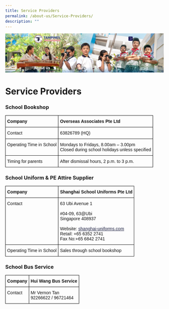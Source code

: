 ```yaml
---
title: Service Providers
permalink: /about-us/Service-Providers/
description: ""
---
```

![](/images/About%20Us.png)


Service Providers
=================

### **School Bookshop**

<style type="text/css">
.tg  {border-collapse:collapse;border-spacing:0;}
.tg td{border-color:black;border-style:solid;border-width:1px;font-family:Arial, sans-serif;font-size:14px;
  overflow:hidden;padding:10px 5px;word-break:normal;}
.tg th{border-color:black;border-style:solid;border-width:1px;font-family:Arial, sans-serif;font-size:14px;
  font-weight:normal;overflow:hidden;padding:10px 5px;word-break:normal;}
.tg .tg-clkh{color:#121212;font-weight:bold;text-align:left;vertical-align:top}
.tg .tg-kk00{color:#121212;text-align:left;vertical-align:top}
</style>
<table class="tg">
<thead>
  <tr>
    <th class="tg-clkh">Company</th>
    <th class="tg-clkh"> Overseas Associates Pte Ltd<br></th>
  </tr>
</thead>
<tbody>
  <tr>
    <td class="tg-kk00"><span style="font-weight:normal;color:#121212"> Contact</span></td>
    <td class="tg-kk00"><span style="font-weight:normal;color:#121212"> 63826789 (HQ)</span></td>
  </tr>
  <tr>
    <td class="tg-kk00"><span style="font-weight:normal;color:#121212"> Operating Time in School</span></td>
    <td class="tg-kk00"><span style="font-weight:normal;color:#121212"> Mondays to Fridays, 8.00am – 3.00pm</span><br><span style="font-weight:normal;color:#121212"> Closed during school holidays unless specified</span></td>
  </tr>
  <tr>
    <td class="tg-kk00"><span style="font-weight:normal;color:#121212"> Timing for parents</span></td>
    <td class="tg-kk00"><span style="font-weight:normal;color:#121212"> After dismissal hours, 2 p.m. to 3 p.m.</span></td>
  </tr>
</tbody>
</table>


### **School Uniform & PE Attire Supplier**

<style type="text/css">
.tg  {border-collapse:collapse;border-spacing:0;}
.tg td{border-color:black;border-style:solid;border-width:1px;font-family:Arial, sans-serif;font-size:14px;
  overflow:hidden;padding:10px 5px;word-break:normal;}
.tg th{border-color:black;border-style:solid;border-width:1px;font-family:Arial, sans-serif;font-size:14px;
  font-weight:normal;overflow:hidden;padding:10px 5px;word-break:normal;}
.tg .tg-clkh{color:#121212;font-weight:bold;text-align:left;vertical-align:top}
.tg .tg-kk00{color:#121212;text-align:left;vertical-align:top}
</style>
<table class="tg">
<thead>
  <tr>
    <th class="tg-clkh">Company</th>
    <th class="tg-clkh"> Shanghai School Uniforms Pte Ltd <br></th>
  </tr>
</thead>
<tbody>
  <tr>
    <td class="tg-kk00"><span style="font-weight:normal;color:#121212"> Contact</span></td>
    <td class="tg-kk00"><span style="font-weight:normal;color:#121212"> 63 Ubi Avenue 1</span><br><br><span style="font-weight:normal;color:#121212"> #04-09, 63@Ubi </span><br><span style="font-weight:normal;color:#121212"> Singapore 408937 </span><br><br><span style="font-weight:normal;color:#121212"> Website:</span> <a href="http://shanghai-uniforms.com/"><span style="font-weight:400;text-decoration:underline;color:#1F2243">shanghai-uniforms.com</span></a><br><span style="font-weight:normal;color:#121212"> Retail: +65 6352 2741</span><br><span style="font-weight:normal;color:#121212"> Fax No:+65 6842 2741</span></td>
  </tr>
  <tr>
    <td class="tg-kk00"><span style="font-weight:normal;color:#121212"> Operating Time in School</span></td>
    <td class="tg-kk00"><span style="font-weight:normal;color:#121212"> Sales through school bookshop</span></td>
  </tr>
</tbody>
</table>


### **School Bus Service**

<style type="text/css">
.tg  {border-collapse:collapse;border-spacing:0;}
.tg td{border-color:black;border-style:solid;border-width:1px;font-family:Arial, sans-serif;font-size:14px;
  overflow:hidden;padding:10px 5px;word-break:normal;}
.tg th{border-color:black;border-style:solid;border-width:1px;font-family:Arial, sans-serif;font-size:14px;
  font-weight:normal;overflow:hidden;padding:10px 5px;word-break:normal;}
.tg .tg-clkh{color:#121212;font-weight:bold;text-align:left;vertical-align:top}
.tg .tg-kk00{color:#121212;text-align:left;vertical-align:top}
</style>
<table class="tg">
<thead>
  <tr>
    <th class="tg-clkh"> Company</th>
    <th class="tg-clkh"> Hui Wang Bus Service</th>
  </tr>
</thead>
<tbody>
  <tr>
    <td class="tg-kk00"><span style="font-weight:normal;color:#121212"> Contact</span><br></td>
    <td class="tg-kk00"><span style="font-weight:normal;color:#121212"> Mr Vernon Tan</span><br><span style="font-weight:normal;color:#121212"> 92266622 / 96721464</span></td>
  </tr>
</tbody>
</table>